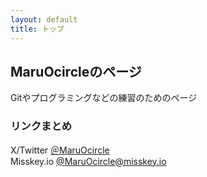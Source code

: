 ```yaml
---
layout: default
title: トップ
---
```


## MaruOcircleのページ
Gitやプログラミングなどの練習のためのページ

### リンクまとめ
X/Twitter [＠MaruOcircle](https://x.com/MaruOcircle) <br>
Misskey.io [@MaruOcircle@misskey.io](https://misskey.io/@MaruOcircle) <br>
